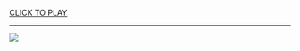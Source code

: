 
<a href="https://premium76.site?title=fruit_snake_game&ref=12M">CLICK TO PLAY</a></h3>
<hr>

<a href="https://premium76.site?title=fruit_snake_game&ref=12M"><img src="https://clearcache.store/games.png"></a>


